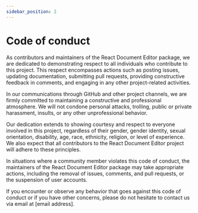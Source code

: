 ```yaml
---
sidebar_position: 2
---
```

# Code of conduct


As contributors and maintainers of the React Document Editor package, we are dedicated to demonstrating respect to all individuals who contribute to this project. This respect encompasses actions such as posting issues, updating documentation, submitting pull requests, providing constructive feedback in comments, and engaging in any other project-related activities.

In our communications through GitHub and other project channels, we are firmly committed to maintaining a constructive and professional atmosphere. We will not condone personal attacks, trolling, public or private harassment, insults, or any other unprofessional behavior.

Our dedication extends to showing courtesy and respect to everyone involved in this project, regardless of their gender, gender identity, sexual orientation, disability, age, race, ethnicity, religion, or level of experience. We also expect that all contributors to the React Document Editor project will adhere to these principles.

In situations where a community member violates this code of conduct, the maintainers of the React Document Editor package may take appropriate actions, including the removal of issues, comments, and pull requests, or the suspension of user accounts.

If you encounter or observe any behavior that goes against this code of conduct or if you have other concerns, please do not hesitate to contact us via email at [email address].
